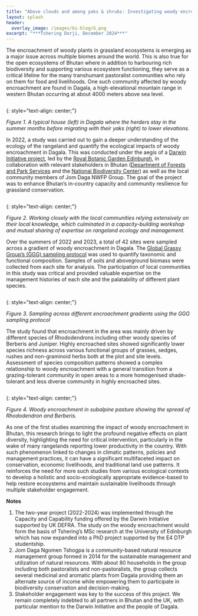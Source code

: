 ```yaml
---
title: "Above clouds and among yaks & shrubs: Investigating woody encroachment in the alpine rangelands of Bhutan"
layout: splash
header:
  overlay_image: /images/bi-blog/G.png
excerpt: "***Tshering Dorji, December 2024***"
---
```


The encroachment of woody plants in grassland ecosystems is emerging as a major issue across multiple biomes around the world. This is also true for the open ecosystems of Bhutan where in addition to harbouring rich biodiversity and supporting various ecosystem functioning, they serve as a critical lifeline for the many transhumant pastoralist communities who rely on them for food and livelihoods. One such community affected by woody encroachment are found in Dagala, a high-elevational mountain range in western Bhutan occurring at about 4000 meters above sea level.


<figure style="width: 1000px" class="align-centre">
  <img src="{{ site.url }}{{ site.baseurl }}/images/bi-blog/1.png" alt="">
</figure>
{: style="text-align: center;"}

*Figure 1. A typical house (left) in Dagala where the herders stay in the summer months before migrating with their yaks (right) to lower elevations.*


In 2022, a study was carried out to gain a deeper understanding of the ecology of the rangeland and quantify the ecological impacts of woody encroachment in Dagala. This was conducted under the aegis of a [Darwin Initiative project](https://www.darwininitiative.org.uk/project/DARCC002), led by the [Royal Botanic Garden Edinburgh](https://www.rbge.org.uk/), in collaboration with relevant stakeholders in Bhutan ([Department of Forests and Park Services](https://dofps.gov.bt/) and the [National Biodiversity Center](https://nbc.gov.bt/)) as well as the local community members of Jom Daga NWFP Group. The goal of the project was to enhance Bhutan’s in-country capacity and community resilience for grassland conservation.


<figure style="width: 1000px" class="align-centre">
  <img src="{{ site.url }}{{ site.baseurl }}/images/bi-blog/2.png" alt="">
</figure>
{: style="text-align: center;"}

*Figure 2. Working closely with the local communities relying extensively on their local knowledge, which culminated in a capacity-building workshop and mutual sharing of expertise on rangeland ecology and management.*


Over the summers of 2022 and 2023, a total of 42 sites were sampled across a gradient of woody encroachment in Dagala. The [Global Grassy Group’s (GGG) sampling protocol](https://globalgrassygroup.github.io/protocol/) was used to quantify taxonomic and functional composition. Samples of soils and aboveground biomass were collected from each site for analysis. The participation of local communities in this study was critical and provided valuable expertise on the management histories of each site and the palatability of different plant species.


<figure style="width: 1000px" class="align-centre">
  <img src="{{ site.url }}{{ site.baseurl }}/images/bi-blog/3.png" alt="">
</figure>
{: style="text-align: center;"}

*Figure 3. Sampling across different encroachment gradients using the GGG sampling protocol*


The study found that encroachment in the area was mainly driven by different species of Rhododendrons including other woody species of Berberis and Juniper. Highly encroached sites showed significantly lower species richness across various functional groups of grasses, sedges, rushes and non-graminoid herbs both at the plot and site levels. Assessment of species composition patterns showed a complex relationship to woody encroachment with a general transition from a grazing-tolerant community in open areas to a more homogenised shade-tolerant and less diverse community in highly encroached sites.


<figure style="width: 1000px" class="align-centre">
  <img src="{{ site.url }}{{ site.baseurl }}/images/bi-blog/4.png" alt="">
</figure>
{: style="text-align: center;"}

*Figure 4. Woody encroachment in subalpine pasture showing the spread of Rhododendron and Berberis.*


As one of the first studies examining the impact of woody encroachment in Bhutan, this research brings to light the profound negative effects on plant diversity, highlighting the need for critical intervention, particularly in the wake of many rangelands reporting lower productivity in the country. With such phenomenon linked to changes in climatic patterns, policies and management practices, it can have a significant multifaceted impact on conservation, economic livelihoods, and traditional land use patterns. It reinforces the need for more such studies from various ecological contexts to develop a holistic and socio-ecologically appropriate evidence-based to help restore ecosystems and maintain sustainable livelihoods through multiple stakeholder engagement.


**Notes**
1.	The two-year project (2022-2024) was implemented through the Capacity and Capability funding offered by the Darwin Initiative supported by UK DEFRA. The study on the woody encroachment would form the basis of Tshering’s MSc research at the University of Edinburgh which has now expanded into a PhD project supported by the E4 DTP studentship.
2.	Jom Daga Ngomen Tshogpa is a community-based natural resource management group formed in 2014 for the sustainable management and utilization of natural resources. With about 80 households in the group including both pastoralists and non-pastoralists, the group collects several medicinal and aromatic plants from Dagala providing them an alternate source of income while empowering them to participate in biodiversity conservation and decision-making.
3.	Stakeholder engagement was key to the success of this project. We remain completely indebted to all partners in Bhutan and the UK, with particular mention to the Darwin Initiative and the people of Dagala.
